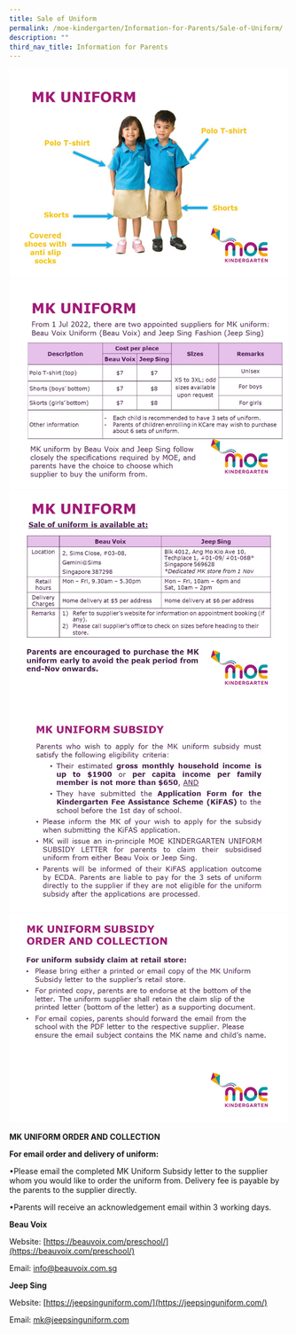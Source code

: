```yaml
---
title: Sale of Uniform
permalink: /moe-kindergarten/Information-for-Parents/Sale-of-Uniform/
description: ""
third_nav_title: Information for Parents
---
```

![](/images/MK/Uniform/MK%20Uniform%20(1).jpg)
![](/images/MK/Uniform/MK%20Uniform%20(2).jpg)
![](/images/MK/Uniform/MK%20Uniform%20(3a).jpg)
![](/images/MK/Uniform/MK%20Uniform%20(4).jpg)
![](/images/MK/Uniform/MK%20Uniform%20(6).jpg)
   

**MK UNIFORM ORDER AND COLLECTION**

**For email order and delivery of uniform:**

•Please email the completed MK Uniform Subsidy letter to the supplier whom you would like to order the uniform from. Delivery fee is payable by the parents to the supplier directly.

•Parents will receive an acknowledgement email within 3 working days.

   

**Beau Voix** <p>
Website: [https://beauvoix.com/preschool/](https://beauvoix.com/preschool/) <p>
	Email:    info@beauvoix.com.sg

**Jeep Sing** <p>
Website: 
[https://jeepsinguniform.com/](https://jeepsinguniform.com/) <p>
	Email: mk@jeepsinguniform.com